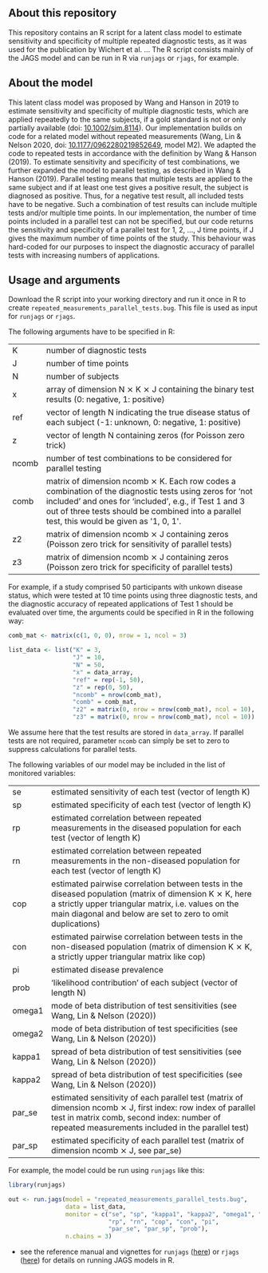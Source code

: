 ## About this repository
This repository contains an R script for a latent class model to estimate sensitivity and specificity of multiple repeated diagnostic tests, as it was used for the publication by Wichert et al. ... The R script consists mainly of the JAGS model and can be run in R via <code>runjags</code> or <code>rjags</code>, for example.

## About the model
This latent class model was proposed by Wang and Hanson in 2019 to estimate sensitivity and specificity of multiple diagnostic tests, which are applied repeatedly to the same subjects, if a gold standard is not or only partially available (doi: [10.1002/sim.8114](https://doi.org/10.1002/sim.8114)). Our implementation builds on code for a related model without repeated measurements (Wang, Lin &amp; Nelson 2020, doi: [10.1177/0962280219852649](https://doi.org/10.1177/0962280219852649), model M2). We adapted the code to repeated tests in accordance with the definition by Wang &amp; Hanson (2019). To estimate sensitivity and specificity of test combinations, we further expanded the model to parallel testing, as described in Wang &amp; Hanson (2019). Parallel testing means that multiple tests are applied to the same subject and if at least one test gives a positive result, the subject is diagnosed as positive. Thus, for a negative test result, all included tests have to be negative. Such a combination of test results can include multiple tests and/or multiple time points. In our implementation, the number of time points included in a parallel test can not be specified, but our code returns the sensitivity and specificity of a parallel test for 1, 2, ..., J time points, if J gives the maximum number of time points of the study. This behaviour was hard-coded for our purposes to inspect the diagnostic accuracy of parallel tests with increasing numbers of applications.

## Usage and arguments
Download the R script into your working directory and run it once in R to create <code>repeated_measurements_parallel_tests.bug</code>. This file is used as input for <code>runjags</code> or <code>rjags</code>.

The following arguments have to be specified in R:
<table>
  <tr>
    <td>K</td>
    <td>number of diagnostic tests</td>
  </tr>
  <tr>
    <td>J</td>
    <td>number of time points</td>
  </tr>
  <tr>
    <td>N</td>
    <td>number of subjects</td>
  </tr>
  <tr>
    <td>x</td>
    <td>array of dimension N &#10799; K &#10799; J containing the binary test results (0: negative, 1: positive)</td>
  </tr>
  <tr>
    <td>ref</td>
    <td>vector of length N indicating the true disease status of each subject (-1: unknown, 0: negative, 1: positive)</td>
  </tr>
  <tr>
    <td>z</td>
    <td>vector of length N containing zeros (for Poisson zero trick)</td>
  </tr>
  <tr>
    <td>ncomb</td>
    <td>number of test combinations to be considered for parallel testing</td>
  </tr>
  <tr>
    <td>comb</td>
    <td>matrix of dimension ncomb &#10799; K. Each row codes a combination of the diagnostic tests using zeros for ‘not included’ and ones for ‘included’, e.g., if Test 1 and 3 out of three tests should be combined into a parallel test, this would be given as '1, 0, 1'.</td>
  </tr>
  <tr>
    <td>z2</td>
    <td>matrix of dimension ncomb &#10799; J containing zeros (Poisson zero trick for sensitivity of parallel tests)</td>
  </tr>
  <tr>
    <td>z3</td>
    <td>matrix of dimension ncomb &#10799; J containing zeros (Poisson zero trick for specificity of parallel tests)</td>
  </tr>
</table> 

For example, if a study comprised 50 participants with unkown disease status, which were tested at 10 time points using three diagnostic tests, and the diagnostic accuracy of repeated applications of Test 1 should be evaluated over time, the arguments could be specified in R in the following way:

```r
comb_mat <- matrix(c(1, 0, 0), nrow = 1, ncol = 3)

list_data <- list("K" = 3,
                  "J" = 10,
                  "N" = 50,
                  "x" = data_array,
                  "ref" = rep(-1, 50),
                  "z" = rep(0, 50),
                  "ncomb" = nrow(comb_mat),
                  "comb" = comb_mat,
                  "z2" = matrix(0, nrow = nrow(comb_mat), ncol = 10),
                  "z3" = matrix(0, nrow = nrow(comb_mat), ncol = 10))
```
We assume here that the test results are stored in <code>data_array</code>. If parallel tests are not required, parameter <code>ncomb</code> can simply be set to zero to suppress calculations for parallel tests.

The following variables of our model may be included in the list of monitored variables:
<table>
  <tr>
    <td>se</td>
    <td>estimated sensitivity of each test (vector of length K)</td>
  </tr>
  <tr>
    <td>sp</td>
    <td>estimated specificity of each test (vector of length K)</td>
  </tr>
  <tr>
    <td>rp</td>
    <td>estimated correlation between repeated measurements in the diseased population for each test (vector of length K)</td>
  </tr>
  <tr>
    <td>rn</td>
    <td>estimated correlation between repeated measurements in the non-diseased population for each test (vector of length K)</td>
  </tr>
  <tr>
    <td>cop</td>
    <td>estimated pairwise correlation between tests in the diseased population (matrix of dimension K &#10799; K, here a strictly upper triangular matrix, i.e. values on the main diagonal and below are set to zero to omit duplications)</td>
  </tr>
  <tr>
    <td>con</td>
    <td>estimated pairwise correlation between tests in the non-diseased population (matrix of dimension K &#10799; K, a strictly upper triangular matrix like cop)</td>
  </tr>
  <tr>
    <td>pi</td>
    <td>estimated disease prevalence</td>
  </tr>
  <tr>
    <td>prob</td>
    <td>‘likelihood contribution’ of each subject (vector of length N)</td>
  </tr>
  <tr>
    <td>omega1</td>
    <td>mode of beta distribution of test sensitivities (see Wang, Lin &amp; Nelson (2020))</td>
  </tr>
  <tr>
    <td>omega2</td>
    <td>mode of beta distribution of test specificities (see Wang, Lin &amp; Nelson (2020))</td>
  </tr>
  <tr>
    <td>kappa1</td>
    <td>spread of beta distribution of test sensitivities (see Wang, Lin &amp; Nelson (2020))</td>
  </tr>
  <tr>
    <td>kappa2</td>
    <td>spread of beta distribution of test specificities (see Wang, Lin &amp; Nelson (2020))</td>
  </tr>
  <tr>
    <td>par_se</td>
    <td>estimated sensitivity of each parallel test (matrix of dimension ncomb &#10799; J, first index: row index of parallel test in matrix comb, second index:
number of repeated measurements included in the parallel test)</td>
  </tr>
  <tr>
    <td>par_sp</td>
    <td>estimated specificity of each parallel test (matrix of dimension ncomb &#10799; J, see par_se)</td>
  </tr>
</table>

For example, the model could be run using <code>runjags</code> like this:

```r
library(runjags)

out <- run.jags(model = "repeated_measurements_parallel_tests.bug",
                data = list_data, 
                monitor = c("se", "sp", "kappa1", "kappa2", "omega1", "omega2", 
                            "rp", "rn", "cop", "con", "pi",
                            "par_se", "par_sp", "prob"),
                n.chains = 3)
```
- see the reference manual and vignettes for <code>runjags</code> ([here](https://cran.r-project.org/web/packages/runjags/index.html)) or <code>rjags</code> ([here](https://cran.r-project.org/web/packages/rjags/index.html)) for details on running JAGS models in R.
